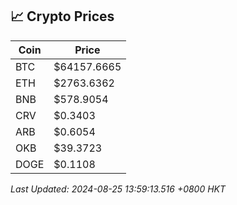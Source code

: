 ## 📈 Crypto Prices

| Coin | Price |
| ---- | ----- |
| BTC | $64157.6665 |
| ETH | $2763.6362 |
| BNB | $578.9054 |
| CRV | $0.3403 |
| ARB | $0.6054 |
| OKB | $39.3723 |
| DOGE | $0.1108 |

_Last Updated: 2024-08-25 13:59:13.516 +0800 HKT_